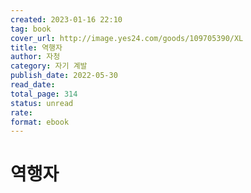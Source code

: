 ```yaml
---
created: 2023-01-16 22:10
tag: book
cover_url: http://image.yes24.com/goods/109705390/XL
title: 역행자
author: 자청
category: 자기 계발
publish_date: 2022-05-30
read_date:
total_page: 314
status: unread 
rate:
format: ebook
---
```


# 역행자
